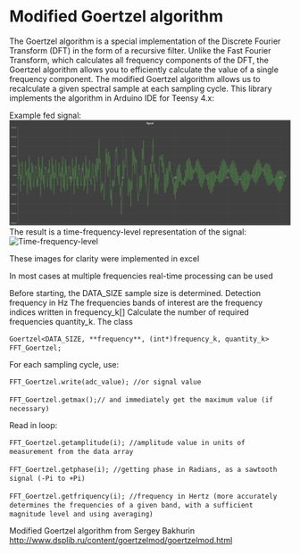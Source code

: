 # Modified Goertzel algorithm

The Goertzel algorithm is a special implementation of the Discrete Fourier Transform (DFT) in the form of a recursive filter.
Unlike the Fast Fourier Transform, which calculates all frequency components of the DFT, the Goertzel algorithm allows you to efficiently calculate the value of a single frequency component.
The modified Goertzel algorithm allows us to recalculate a given spectral sample at each sampling cycle. This library implements the algorithm in Arduino IDE for Teensy 4.x:

Example fed signal:
![Signal](https://github.com/BetterCoderB/FFT_Goertzel_improved/blob/main/Signal.png)
The result is a time-frequency-level representation of the signal:
![Time-frequency-level](https://github.com/BetterCoderB/FFT_Goertzel_improved/blob/main/Goertzel.gif)

These images for clarity were implemented in excel

In most cases at multiple frequencies real-time processing can be used

Before starting, the DATA_SIZE sample size is determined.
Detection frequency in Hz
The frequencies bands of interest are the frequency indices written in frequency_k[]
Calculate the number of required frequencies quantity_k.
The class

	Goertzel<DATA_SIZE, **frequency**, (int*)frequency_k, quantity_k> FFT_Goertzel;

For each sampling cycle, use:

	FFT_Goertzel.write(adc_value); //or signal value
  
	FFT_Goertzel.getmax();// and immediately get the maximum value (if necessary) 

Read in loop:

	FFT_Goertzel.getamplitude(i); //amplitude value in units of measurement from the data array
 
 	FFT_Goertzel.getphase(i); //getting phase in Radians, as a sawtooth signal (-Pi to +Pi)
  
	FFT_Goertzel.getfriquency(i); //frequency in Hertz (more accurately determines the frequencies of a given band, with a sufficient magnitude level and using averaging)

Modified Goertzel algorithm from Sergey Bakhurin
http://www.dsplib.ru/content/goertzelmod/goertzelmod.html
